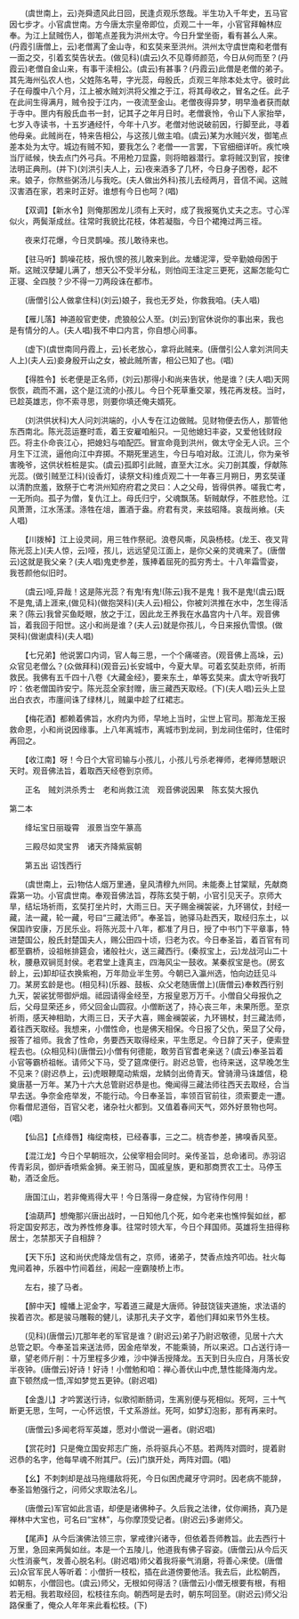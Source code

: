 <!-- { "loadSidebar": true } -->
　　(虞世南上，云)尧舜遗风此日回，民逢贞观乐悠哉。半生功入千年史，五马官因七步才。小官虞世南。方今唐太宗皇帝即位，贞观二十一年，小官官拜翰林应奉。为江上鼠贼伤人，御笔点差我为洪州太守。今日升堂坐衙，看有甚么人来。(丹霞引唐僧上，云)老僧离了金山寺，和玄奘来至洪州。洪州太守虞世南和老僧有一面之交，引着玄奘告状去。(做见科)(虞云)久不见尊师颜范，今日从何而至？(丹霞云)老僧自金山来，有事干渎相公。(虞云)有甚事？(丹霞云)此僧是老僧的弟子。其先海州弘农人也，父姓陈名萼，字光蕊，母殷氏，贞观三年除本处太守。彼时此子在母腹中八个月，江上被水贼刘洪将父推之于江，将其母收之，冒名之任。此子在此间生得满月，贼令投于江内，一夜流至金山。老僧夜得异梦，明早渔者获而献于寺中。匣内有殷氏血书一封，记其子之年月日时。老僧衰怜，令山下人家抬举，七岁入寺读书，十五岁通经忏，今年十八岁。老僧对他说破前因，行脚至此，寻着他母亲。此贼尚在，特来告相公，与这孩儿做主咱。(虞云)某为水贼兴发，御笔点差本处为太守。城边有贼不知，要我怎么？老僧一一言罢，下官细细详听。疾忙唤当厅祗候，快去点门外弓兵。不用枪刀显露，则将暗器潜行。拿将贼汉到官，按律法明正典刑。(并下)(刘洪引夫人上，云)夜来酒多了几杯，今日身子困卷，起不来。娘子，你熬些粥汤儿与我吃。(夫人做出外科)孩儿去经两月，音信不闻。这贼汉害酒在家，若来时正好。谁想有今日也呵？(唱)

　　【双调】【新水令】则俺那困龙儿须有上天时，成了我报冤仇丈夫之志。寸心浑似火，两鬓渐成丝。往常时我貌比花枝，体若凝脂，今日个裙掩过两三祬。

　　夜来灯花爆，今日灵鹊噪。孩儿敢待来也。

　　【驻马听】鹊噪花枝，报仇恨的孩儿敢来到此。龙蟠泥滓，受辛勤娘母困于斯。这贼汉孽罐儿满了，想天公不受半分私，则怕阎王注定三更死，这厮怎能勾亡正寝、全四肢？少不得一刀两段诛在都市。

　　(唐僧引公人做拿住科)(刘云)娘子，我也无歹处，你救我咱。(夫人唱)

　　【雁儿落】神道般官吏使，虎狼般公人至。(刘云)到官休说你的事出来，我也是有情分的人。(夫人唱)我不申口内言，你自想心间事。

　　(虚下)(虞世南同丹霞上，云)长老放心，拿将此贼来。(唐僧引公人拿刘洪同夫人上)(夫人云)妾身殷开山之女，被此贼所害，相公已知了也。(唱)

　　【得胜令】长老便是正名师，(刘云)那得小和尚来告状，他是谁？(夫人唱)天网恢恢，疏而不漏，这个是江流的小孩儿。今日个死草重交翠，残花再发枝。当时，已趁英雄志，你不索寻思，则要你填还俺夫婿死。

　　(刘洪供状科)大人问刘洪端的，小人专在江边做贼。见财物便去伤人，那管他东西南北。陈光蕊运蹇时乖，着王安雇咱船只。一见他媳妇丰姿，又爱他钱财段匹。将主仆命丧江心，把媳妇与咱配匹。冒宣命竟到洪州，做太守全无人识。三个月生下江流，逼他向江中弃掷。不期死里逃生，今日与咱对敌。江流儿，你为亲爷害晚爷，这供状桩桩是实。(虞云)孤即引此贼，直至大江水。尖刀剖其腹，俘献陈光蕊。(做引贼至江科)(设香灯，读祭文科)维贞观二十一年春三月朔日，男玄奘谨以清酌庶羞，致祭于亡考洪州知府府君之灵曰：人之父母，皆得供养。嗟我亡考，一无所向。孤子为僧，复仇江上。母氏归宁，父魂飘荡。斩贼献俘，不胜悲怆。江风萧萧，江水荡漾。涤牲在俎，置酒于盎。府君有灵，来兹昭降。哀哉尚飨。(夫人唱)

　　【川拨棹】江上设灵祠，用三牲作祭祀。浪卷风嘶，风袅杨枝。(龙王、夜叉背陈光蕊上)(夫人惊，云)哑，孩儿，远远望见江面上，是你父亲的灵魂来了。(唐僧云)这就是我父亲？(夫人唱)鬼吏参差，簇捧着屈死的孤穷秀士。十八年霜雪姿，我苍颜他似旧时。

　　(虞云)哑,异哉！这是陈光蕊？有鬼!有鬼!(陈云)我不是鬼！我不是鬼!(虞云)既不是鬼,请上涯来,(做见科)(做抱哭科)(夫人云)相公，你被刘洪推在水中，怎生得活来？(陈云)我曾买鱼眨眼，放之于江，因此龙王养我在水晶宫内十八年。观音佛旨，着我回于阳世。这小和尚是谁？(夫人云)就是你孩儿，今日来报仇雪恨。(做哭科)(做谢虞科)(夫人唱)

　　【七兄弟】他说罢口内词，官人每三思，一个个痛嗟咨。(观音佛上高垛，云)众官见老僧么？(众做拜科)(观音云)长安城中，今夏大旱。可着玄奘赴京师，祈雨救民。我佛有五千四十八卷《大藏金经》，要来东土，单等玄奘来。虞太守听我叮咛：依老僧国祚安宁。陈光蕊全家封赠，唐三藏西天取经。(下)(夫人唱)云头上显出白衣衣，市廛间诛了绿林儿，贼巢中趁了红裙志。

　　【梅花酒】都赖着佛旨，水府内为师，早地上当时，尘世上官司。那海龙王报救命恩，小和尚说因缘事。上八年离城市，离城市到龙祠，到龙祠住偌时，住偌时再回之。

　　【收江南】呀！今日个大官司输与小孩儿，小孩儿亏杀老禅师，老禅师慧眼识天时。观音佛法旨，着取西天经卷到京师。

　　正名　贼刘洪杀秀士　老和尚救江流　观音佛说因果　陈玄奘大报仇 
 
第二本
 
　　绛坛宝日丽璇霄　淑景当空午篆高

　　三殿尽如灵宝界　诸天齐降紫宸朝

　　第五出 诏饯西行

　　(虞世南上，云)物估人烟万里通，皇风清穆九州同。未能奏上甘棠赋，先献商霖第一功。小官虞世南。奉观音佛法旨，荐陈玄奘于朝，小官引见天子。京师大旱，结坛场祈雨，玄奘打坐片时，大雨三日。天子赐金襕袈裟，九环锡仗，封经一藏，法一藏，轮一藏，号曰“三藏法师”。奉圣旨，驰驿马赴西天，取经归东土，以保国祚安康，万民乐业。将陈光蕊十八年，都准了月日，授了中书门下平章事，特进楚国公，殷氏封楚国夫人，赐公田四十顷，归老为农。今日奉圣旨，着百官有司都至霸桥，设祖帐排筵会，诸般社火，送三藏西行。(秦叔宝上，云)龙战河山二十秋，腰悬双锏觅封侯。老君堂上逢真主，四海风尘一鼓收。某秦叔宝是也。(房玄龄上，云)卸却征衣换紫袍，万年勋业半生劳。今朝已入瀛州选，怕向边廷见斗刀。某房玄龄是也。(相见科)(乐器、鼓板、众父老随唐僧上)(唐僧云)奉敕西行别九天，袈裟犹带御炉烟。祗园请得金经至，方报皇恩万万千。小僧自父母报仇之后，父母显荣还乡，师父回金山圆寂。小僧断送了，持心丧三年，未果所愿。至京祈雨，感天神相助，大雨三日，天子大喜，赐金襕袈裟，九环锡杖，封三藏法师，着往西天取经。我想来，小僧性命，也是佛天相保。今日报了父仇，荣显了父母，报答了祖师。我舍了性命，务要西天取得经来，平生愿足。今日辞了天子，便索登程去也。(众相见科)(唐僧云)小僧有何德能，敢劳百官耆老亲送？(虞云)奉圣旨着小官等霸桥祖帐。请师父下马，受了筵席便行。尉迟总管，也待来送，这早晚怎生不见来？(尉迟恭上，云)虎眼鞭麾动紫烟，龙鳞剑出倚青天。曾骑滑马诛雄信，稳奠唐基一万年。某乃十六大总管尉迟恭是也。俺闻得三藏法师往西天去取经，合当早去送。争奈金疮举发，不能行动。今日奉圣旨，率领百官前往，须索要走一遭。你看僧尼道俗，百官父老，诸杂社火都到。又值着春间天气，郊外好景物也呵。(唱)

　　【仙吕】【点绛唇】梅绽南枝，已经春事，三之二。桃杏参差，拂嗅香风至。

　　【混江龙】今日个早朝班次，公侯宰相会同时。亲传圣旨，总命诸司。赤羽诏传青彩凤，御炉香喷紫金狮。亲王驸马，国戚皇族，更和那商贾农工士。马停玉勒，酒泛金卮。

　　唐国江山，若非俺焉得大平！今日落得一身症候，为官待作何用！

　　【油葫芦】想俺那兴唐出战时，一日知他几个死，如今老来也憔悴鬓如丝，都将定国安邦志，改为养性修身事。往常时领大军，今日个拜国师。英雄将生扭得称居士，怎禁那天子自相辞？

　　【天下乐】这和尚伏虎降龙信有之，京师，诸弟子，焚香点烛齐叩齿。社火每鬼间着神，乐器中竹间着丝，闹起一座霸陵桥上市。

　　左右，接了马者。

　　【醉中天】幢幡上泥金字，写着道三藏是大唐师。钟鼓饶钹夹道施，求法语的挨着咨次。都是骏马雕鞍的健儿，读那孔夫子文字，着他们拜如来节外生枝。

　　(见科)(唐僧云)兀那年老的军官是谁？(尉迟云)弟子乃尉迟敬德，见居十六大总管之职。今奉圣旨来送法师，因金疮举发，不能乘骑，所以来迟。口占送行诗一章，望老师斤削：十万里程多少难，沙中弹舌授降龙。五天到日头应白，月落长安半夜钟。(唐僧云)好诗！好诗！小僧勉和咱：禅心善伏山中虎,慧性能降海内龙。直下顿然成一悟,浑如梦觉五更钟。(尉迟唱)

　　【金盏儿】才吟罢送行诗，似歌彻断肠词，生离别便与死相似。死呵，三十气断更无思，生呵，一心怀远恨，千丈系游丝。死呵，如梦幻泡影，那有再来时。

　　(唐僧云)多闻老将军英雄，愿对小僧说一遍者。(尉迟唱)

　　【赏花时】只是俺立国安邦志广施，杀将驱兵心不慈。若两阵对圆时，提着尉迟恭的名字，他每早魂不附其尸。(云)门旗开处，两阵对圆。(唱)

　　【幺】不刺刺却是战马拖缰敌将死，今日似困虎藏牙守洞时。因老病不能辞，奉圣旨勉强行之，问师父求取法名儿。

　　(唐僧云)军官如此言语，却便是诸佛种子。久后我之法律，仗你阐扬，真乃是禅林中大宝也，可名曰“宝林”，与你摩顶受记者。(尉迟云)多谢师父。

　　【尾声】从今后演佛法领三宗，掌戒律兴诸寺，但依着吾师教旨。此去西行十万里，急回来两鬓如丝。本是一个五陵儿，他道我有佛子容姿。(唐僧云)从今后灭火性消豪气，发善心脱名利。(尉迟唱)师父着我将豪气消磨，将善心来使。(唐僧云)众官军民人等听着：小僧折一枝松，插在此道傍要他活。我去后，此松朝西，如朝东，小僧回也。(虞云)师父，无根如何得活？(唐僧云)小僧无根要有根，有相若无相。我若取经回，松枝往东向。朝西呵是去时，朝东呵回至。(尉迟云)师父沿路保重了，俺众人年年来此看松枝。(下)

